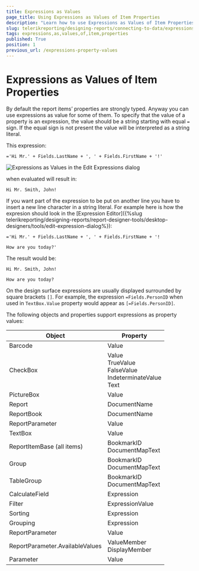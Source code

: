 ```yaml
---
title: Expressions as Values
page_title: Using Expressions as Values of Item Properties 
description: "Learn how to use Expressions as Values of Item Properties, what are the specifics and how to proceed in particular scenarios."
slug: telerikreporting/designing-reports/connecting-to-data/expressions/using-expressions/expressions-as-values-of-item-properties
tags: expressions,as,values,of,item,properties
published: True
position: 1
previous_url: /expressions-property-values
---
```


# Expressions as Values of Item Properties

By default the report items’ properties are strongly typed. Anyway you can use expressions as value for some of them. To specify that the value of a property is an expression, the value should be a string starting with equal `=` sign. If the equal sign is not present the value will be interpreted as a string literal.

This expression:

`='Hi Mr.' + Fields.LastName + ', ' + Fields.FirstName + '!'`

![Expressions as Values in the Edit Expressions dialog](images/ExpressionsAsValues.png)

when evaluated will result in:

`Hi Mr. Smith, John!`

If you want part of the expression to be put on another line you have to insert a new line character in a string literal. For example here is how the expresion should look in the [Expression Editor]({%slug telerikreporting/designing-reports/report-designer-tools/desktop-designers/tools/edit-expression-dialog%}):

````
='Hi Mr.' + Fields.LastName + ', ' + Fields.FirstName + '!

How are you today?'
````

The result would be:

````
Hi Mr. Smith, John!

How are you today?
````

On the design surface expressions are usually displayed surrounded by square brackets `[]`. For example, the expression `=Fields.PersonID` when used in `TextBox.Value` property would appear as `[=Fields.PersonID]`.

The following objects and properties support expressions as property values:

| Object | Property |
| ------ | ------ |
|Barcode|Value|
|CheckBox|Value<br/> TrueValue<br/> FalseValue<br/> IndeterminateValue<br/> Text|
|PictureBox|Value|
|Report|DocumentName|
|ReportBook|DocumentName|
|ReportParameter|Value|
|TextBox|Value|
|ReportItemBase (all items)|BookmarkID<br/> DocumentMapText|
|Group|BookmarkID<br/> DocumentMapText|
|TableGroup|BookmarkID<br/> DocumentMapText|
|CalculateField|Expression|
|Filter|ExpressionValue|
|Sorting|Expression|
|Grouping|Expression|
|ReportParameter|Value|
|ReportParameter.AvailableValues|ValueMember<br/> DisplayMember|
|Parameter|Valuе|
